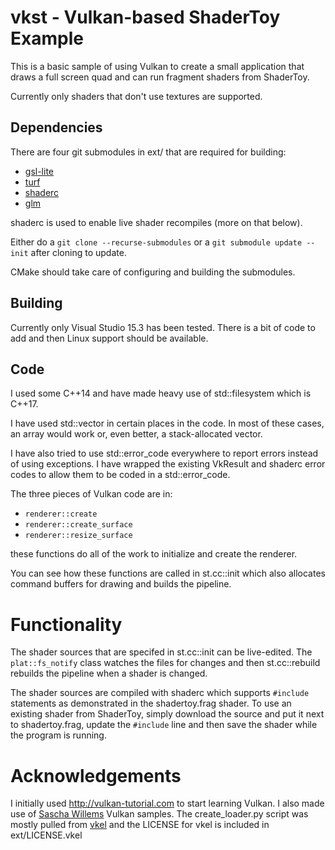 # vkst - Vulkan-based ShaderToy Example

This is a basic sample of using Vulkan to create a small application that
draws a full screen quad and can run fragment shaders from ShaderToy.

Currently only shaders that don't use textures are supported.

## Dependencies

There are four git submodules in ext/ that are required for building:
- [gsl-lite](https://github.com/martinmoene/gsl-lite)
- [turf](https://github.com/preshing/turf)
- [shaderc](https://github.com/google/shaderc)
- [glm](https://github.com/g-truc/glm)

shaderc is used to enable live shader recompiles (more on that below).

Either do a `git clone --recurse-submodules` or a
`git submodule update --init` after cloning to update.

CMake should take care of configuring and building the submodules.

## Building

Currently only Visual Studio 15.3 has been tested. There is a bit of code to
add and then Linux support should be available.

## Code

I used some C++14 and have made heavy use of std::filesystem which is C++17.

I have used std::vector in certain places in the code. In most of these cases,
an array would work or, even better, a stack-allocated vector.

I have also tried to use std::error_code everywhere to report errors instead
of using exceptions. I have wrapped the existing VkResult and shaderc error
codes to allow them to be coded in a std::error_code.

The three pieces of Vulkan code are in:
- `renderer::create`
- `renderer::create_surface`
- `renderer::resize_surface`

these functions do all of the work to initialize and create the renderer.

You can see how these functions are called in st.cc::init which also
allocates command buffers for drawing and builds the pipeline.

# Functionality

The shader sources that are specifed in st.cc::init can be live-edited.
The `plat::fs_notify` class watches the files for changes and then
st.cc::rebuild rebuilds the pipeline when a shader is changed.

The shader sources are compiled with shaderc which supports `#include`
statements as demonstrated in the shadertoy.frag shader. To use an existing
shader from ShaderToy, simply download the source and put it next to
shadertoy.frag, update the `#include` line and then save the shader while 
the program is running.

# Acknowledgements

I initially used http://vulkan-tutorial.com to start learning Vulkan. I
also made use of [Sascha Willems](https://github.com/SaschaWillems/Vulkan)
Vulkan samples. The create_loader.py script was mostly pulled from
[vkel](https://github.com/MrVallentin/vkel) and the LICENSE for vkel is
included in ext/LICENSE.vkel
